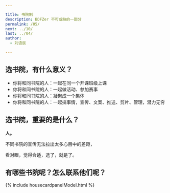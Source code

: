 ```yaml
---

title: 书院制
description: BDFZer 不可或缺的一部分
permalink: /05/
next: ../10/
last: ../04/
author:
  - 刘语辰

---
```


## 选书院，有什么意义？

- 你将和同书院的人：一起在同一个开课班级上课
- 你将和同书院的人：一起做活动、参加赛事
- 你将和同书院的人：凝聚成一个集体
- 你将和同书院的人：一起搞事情，宣传、文案、推送、剪片、管理，潜力无穷

## 选书院，重要的是什么？

**人。**

不同书院的宣传无法拉出太多心目中的差距，

看对眼，觉得合适，选了，就是了。

## 有哪些书院呢？怎么联系他们呢？

<!-- 这里会写一个简单的卡片系统-->

{% include housecardpanelModel.html %}